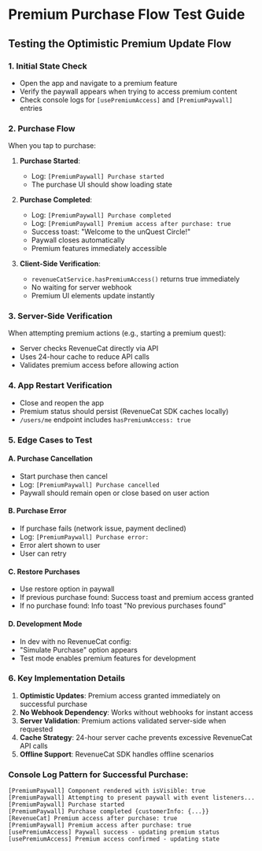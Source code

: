 # Premium Purchase Flow Test Guide

## Testing the Optimistic Premium Update Flow

### 1. Initial State Check
- Open the app and navigate to a premium feature
- Verify the paywall appears when trying to access premium content
- Check console logs for `[usePremiumAccess]` and `[PremiumPaywall]` entries

### 2. Purchase Flow
When you tap to purchase:
1. **Purchase Started**: 
   - Log: `[PremiumPaywall] Purchase started`
   - The purchase UI should show loading state

2. **Purchase Completed**:
   - Log: `[PremiumPaywall] Purchase completed`
   - Log: `[PremiumPaywall] Premium access after purchase: true`
   - Success toast: "Welcome to the unQuest Circle!"
   - Paywall closes automatically
   - Premium features immediately accessible

3. **Client-Side Verification**:
   - `revenueCatService.hasPremiumAccess()` returns true immediately
   - No waiting for server webhook
   - Premium UI elements update instantly

### 3. Server-Side Verification
When attempting premium actions (e.g., starting a premium quest):
- Server checks RevenueCat directly via API
- Uses 24-hour cache to reduce API calls
- Validates premium access before allowing action

### 4. App Restart Verification
- Close and reopen the app
- Premium status should persist (RevenueCat SDK caches locally)
- `/users/me` endpoint includes `hasPremiumAccess: true`

### 5. Edge Cases to Test

#### A. Purchase Cancellation
- Start purchase then cancel
- Log: `[PremiumPaywall] Purchase cancelled`
- Paywall should remain open or close based on user action

#### B. Purchase Error
- If purchase fails (network issue, payment declined)
- Log: `[PremiumPaywall] Purchase error:`
- Error alert shown to user
- User can retry

#### C. Restore Purchases
- Use restore option in paywall
- If previous purchase found: Success toast and premium access granted
- If no purchase found: Info toast "No previous purchases found"

#### D. Development Mode
- In dev with no RevenueCat config:
- "Simulate Purchase" option appears
- Test mode enables premium features for development

### 6. Key Implementation Details

1. **Optimistic Updates**: Premium access granted immediately on successful purchase
2. **No Webhook Dependency**: Works without webhooks for instant access
3. **Server Validation**: Premium actions validated server-side when requested
4. **Cache Strategy**: 24-hour server cache prevents excessive RevenueCat API calls
5. **Offline Support**: RevenueCat SDK handles offline scenarios

### Console Log Pattern for Successful Purchase:
```
[PremiumPaywall] Component rendered with isVisible: true
[PremiumPaywall] Attempting to present paywall with event listeners...
[PremiumPaywall] Purchase started
[PremiumPaywall] Purchase completed {customerInfo: {...}}
[RevenueCat] Premium access after purchase: true
[PremiumPaywall] Premium access after purchase: true
[usePremiumAccess] Paywall success - updating premium status
[usePremiumAccess] Premium access confirmed - updating state
```